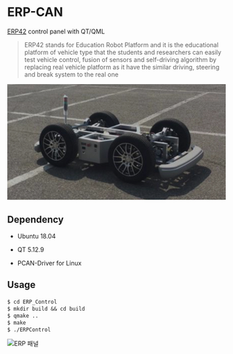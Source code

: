 # ERP-CAN
[ERP42](http://www.unmansol.com/sub07_en.html#none) control panel with QT/QML 

>  ERP42 stands for Education Robot Platform and it is the educational platform of vehicle type that the students and researchers can easily test vehicle control, fusion of sensors and self-driving algorithm by replacing real vehicle platform as it have the similar driving, steering and break system to the real one

<left><img src="doc/erp42.png"></left>



## Dependency

- Ubuntu 18.04

- QT 5.12.9

- PCAN-Driver for Linux 

  

## Usage

~~~shell
$ cd ERP_Control
$ mkdir build && cd build
$ qmake ..
$ make 
$ ./ERPControl
~~~

![ERP 패널](https://user-images.githubusercontent.com/35681273/119437832-e6643d00-bd59-11eb-9414-85de247e7184.gif)

